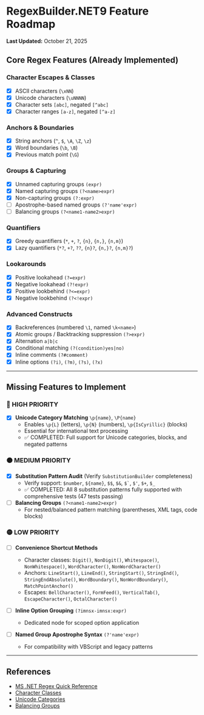 # RegexBuilder.NET9 Feature Roadmap

**Last Updated:** October 21, 2025

## Core Regex Features (Already Implemented)

### Character Escapes & Classes

- [x] ASCII characters (`\xNN`)
- [x] Unicode characters (`\uNNNN`)
- [x] Character sets `[abc]`, negated `[^abc]`
- [x] Character ranges `[a-z]`, negated `[^a-z]`

### Anchors & Boundaries

- [x] String anchors (`^`, `$`, `\A`, `\Z`, `\z`)
- [x] Word boundaries (`\b`, `\B`)
- [x] Previous match point (`\G`)

### Groups & Capturing

- [x] Unnamed capturing groups `(expr)`
- [x] Named capturing groups `(?<name>expr)`
- [x] Non-capturing groups `(?:expr)`
- [ ] Apostrophe-based named groups `(?'name'expr)`
- [ ] Balancing groups `(?<name1-name2>expr)`

### Quantifiers

- [x] Greedy quantifiers (`*`, `+`, `?`, `{n}`, `{n,}`, `{n,m}`)
- [x] Lazy quantifiers (`*?`, `+?`, `??`, `{n}?`, `{n,}?`, `{n,m}?`)

### Lookarounds

- [x] Positive lookahead `(?=expr)`
- [x] Negative lookahead `(?!expr)`
- [x] Positive lookbehind `(?<=expr)`
- [x] Negative lookbehind `(?<!expr)`

### Advanced Constructs

- [x] Backreferences (numbered `\1`, named `\k<name>`)
- [x] Atomic groups / Backtracking suppression `(?>expr)`
- [x] Alternation `a|b|c`
- [x] Conditional matching `(?(condition)yes|no)`
- [x] Inline comments `(?#comment)`
- [x] Inline options `(?i)`, `(?m)`, `(?s)`, `(?x)`

---

## Missing Features to Implement

### 🔴 HIGH PRIORITY

- [x] **Unicode Category Matching** `\p{name}`, `\P{name}`
  - Enables `\p{L}` (letters), `\p{N}` (numbers), `\p{IsCyrillic}` (blocks)
  - Essential for international text processing
  - ✅ COMPLETED: Full support for Unicode categories, blocks, and negated patterns

### 🟠 MEDIUM PRIORITY

- [x] **Substitution Pattern Audit** (Verify `SubstitutionBuilder` completeness)
  - Verify support: `$number`, `${name}`, `$$`, `$&`, `` $` ``, `$'`, `$+`, `$_`
  - ✅ COMPLETED: All 8 substitution patterns fully supported with comprehensive tests (47 tests passing)
- [ ] **Balancing Groups** `(?<name1-name2>expr)`
  - For nested/balanced pattern matching (parentheses, XML tags, code blocks)

### 🟡 LOW PRIORITY

- [ ] **Convenience Shortcut Methods**

  - Character classes: `Digit()`, `NonDigit()`, `Whitespace()`, `NonWhitespace()`, `WordCharacter()`, `NonWordCharacter()`
  - Anchors: `LineStart()`, `LineEnd()`, `StringStart()`, `StringEnd()`, `StringEndAbsolute()`, `WordBoundary()`, `NonWordBoundary()`, `MatchPointAnchor()`
  - Escapes: `BellCharacter()`, `FormFeed()`, `VerticalTab()`, `EscapeCharacter()`, `OctalCharacter()`

- [ ] **Inline Option Grouping** `(?imnsx-imnsx:expr)`

  - Dedicated node for scoped option application

- [ ] **Named Group Apostrophe Syntax** `(?'name'expr)`
  - For compatibility with VBScript and legacy patterns

---

## References

- [MS .NET Regex Quick Reference](https://learn.microsoft.com/en-us/dotnet/standard/base-types/regular-expression-language-quick-reference)
- [Character Classes](https://learn.microsoft.com/en-us/dotnet/standard/base-types/character-classes-in-regular-expressions)
- [Unicode Categories](https://learn.microsoft.com/en-us/dotnet/standard/base-types/character-classes-in-regular-expressions#SupportsUnicodeCategories)
- [Balancing Groups](https://learn.microsoft.com/en-us/dotnet/standard/base-types/grouping-constructs-in-regular-expressions#balancing_group_definition)
